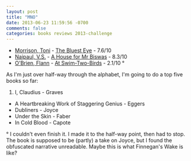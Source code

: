 ```yaml
---
layout: post
title: "MNO"
date: 2013-06-23 11:59:56 -0700
comments: false
categories: books reviews 2013-challenge
---
```


- [Morrison, Toni](http://en.wikipedia.org/wiki/Toni_Morrison) - [The Bluest Eye](http://en.wikipedia.org/wiki/The_Bluest_Eye) - 7.6/10
- [Naipaul, V.S.](http://en.wikipedia.org/wiki/V._S._Naipaul) - [A House for Mr Biswas](http://en.wikipedia.org/wiki/A_House_for_Mr._Biswas) - 8.3/10
- [O'Brien, Flann](http://en.wikipedia.org/wiki/Flann_O%27Brien) - [At Swim-Two-Birds](http://en.wikipedia.org/wiki/At_Swim-Two-Birds) - 2.1/10 °

As I'm just over half-way through the alphabet, I'm going to do a top five books so far:

1. I, Claudius - Graves
- A Heartbreaking Work of Staggering Genius - Eggers
- Dubliners - Joyce
- Under the Skin - Faber
- In Cold Blood - Capote

° I couldn't even finish it. I made it to the half-way point, then had to stop. The book is supposed to be (partly) a take on Joyce, but I found the obfuscated narrative unreadable. Maybe this is what Finnegan's Wake is like?